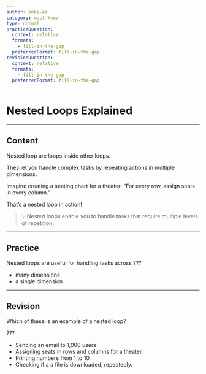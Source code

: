 ```yaml
---
author: enki-ai
category: must-know
type: normal
practiceQuestion:
  context: relative
  formats:
    - fill-in-the-gap
  preferredFormat: fill-in-the-gap
revisionQuestion:
  context: relative
  formats:
    - fill-in-the-gap
  preferredFormat: fill-in-the-gap
---
```


# Nested Loops Explained

---
## Content

Nested loop are loops inside other loops.

They let you handle complex tasks by repeating actions in multiple dimensions.

Imagine creating a seating chart for a theater: “For every row, assign seats in every column.”

That’s a nested loop in action!

> 💡 Nested loops enable you to handle tasks that require multiple levels of repetition.

---
## Practice

Nested loops are useful for handling tasks across ???

- many dimensions
- a single dimension

---
## Revision

Which of these is an example of a nested loop?

???

- Sending an email to 1,000 users
- Assigning seats in rows and columns for a theater.
- Printing numbers from 1 to 10
- Checking if a a file is downloaded, repeatedly.
